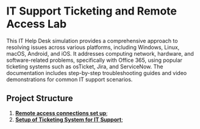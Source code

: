 # IT Support Ticketing and Remote Access Lab
This IT Help Desk simulation provides a comprehensive approach to resolving issues across various platforms, including Windows, Linux, macOS, Android, and iOS. It addresses computing network, hardware, and software-related problems, specifically with Office 365, using popular ticketing systems such as osTicket, Jira, and ServiceNow. The documentation includes step-by-step troubleshooting guides and video demonstrations for common IT support scenarios.
## Project Structure
1. [__Remote access connections set up__](https://github.com/vitaliizghonnik/it-support-ticketing-lab/blob/main/Remote%20Access/remote_access.md);
2. [__Setup of Ticketing System for IT Support__](https://github.com/vitaliizghonnik/it-support-ticketing-lab/blob/main/Setup%20of%20Ticketing%20System%20for%20IT%20Support/README.md);
